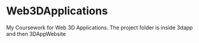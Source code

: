 # Web3DApplications

My Coursework for Web 3D Applications.
The project folder is inside 3dapp and then 3DAppWebsite
